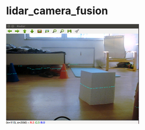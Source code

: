 # lidar_camera_fusion

<img src="https://github.com/jiawenhulu/lidar_camera_fusion/blob/master/image/Screenshot.png" alt="alt text" width="360" height="270">
